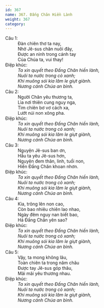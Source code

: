 ```yaml
---
id: 367
name: 367. Đấng Chăn Hiền Lành
weight: 367
category: 
---
```

<dl><dt>Câu 1:</dt><dd data-verse="1">Đàn chiên thơ ta nay, <br/>Nhờ Jê-sus chăn nuôi đây, <br/>Được an ninh trong cánh tay <br/>Của Chúa ta, vui thay! </dd><dt>Điệp khúc:</dt><dd data-chorus="1"><em>Ta xin quyết theo Đấng Chăn hiền lành, <br/>Nuôi ta nước trong cỏ xanh; <br/>Khi muông sói kia lăm le giựt giành. <br/>Nương cánh Chúa an bình. </em></dd><dt>Câu 2:</dt><dd data-verse="2">Người Chăn yêu thương ta, <br/>Lìa nơi thiên cung nguy nga, <br/>Tìm chiên bơ vơ cách xa, <br/>Lướt núi non xông pha. </dd><dt>Điệp khúc:</dt><dd data-chorus="1"><em>Ta xin quyết theo Đấng Chăn hiền lành, <br/>Nuôi ta nước trong cỏ xanh; <br/>Khi muông sói kia lăm le giựt giành, <br/>Nương cánh Chúa an bình. </em></dd><dt>Câu 3:</dt><dd data-verse="3">Nguyện Jê-sus ban ơn, <br/>Hầu ta yêu Jê-sus hơn, <br/>Nguyện đem thân, linh, tuổi non, <br/>Hiến Đấng Chăn khoan nhơn. </dd><dt>Điệp khúc:</dt><dd data-chorus="1"><em>Ta xin quyết theo Đấng Chăn hiền lành, <br/>Nuôi ta nước trong cỏ xanh; <br/>Khi muông sói kia lăm le giựt giành, <br/>Nương cánh Chúa an bình. </em></dd><dt>Câu 4:</dt><dd data-verse="4">Kìa, trông lên non cao, <br/>Còn bao nhiêu chiên lao nhao, <br/>Ngày đêm nguy nan biết bao, <br/>Há Đấng Chăn yên sao? </dd><dt>Điệp khúc:</dt><dd data-chorus="1"><em>Ta xin quyết theo Đấng Chăn hiền lành, <br/>Nuôi ta nước trong cỏ xanh; <br/>Khi muông sói kia lăm le giựt giành, <br/>Nương cánh Chúa an bình. </em></dd><dt>Câu 5:</dt><dd data-verse="5">Vậy, ta mong không lâu, <br/>Toàn chiên ta trong năm châu <br/>Được tay Jê-sus góp thâu, <br/>Mãi mãi yêu thương nhau. </dd><dt>Điệp khúc:</dt><dd data-chorus="1"><em>Ta xin quyết theo Đấng Chăn hiền lành, <br/>Nuôi ta nước trong cỏ xanh; <br/>Khi muông sói kia lăm le giựt giành, <br/>Nương cánh Chúa an bình. </em></dd></dl>
